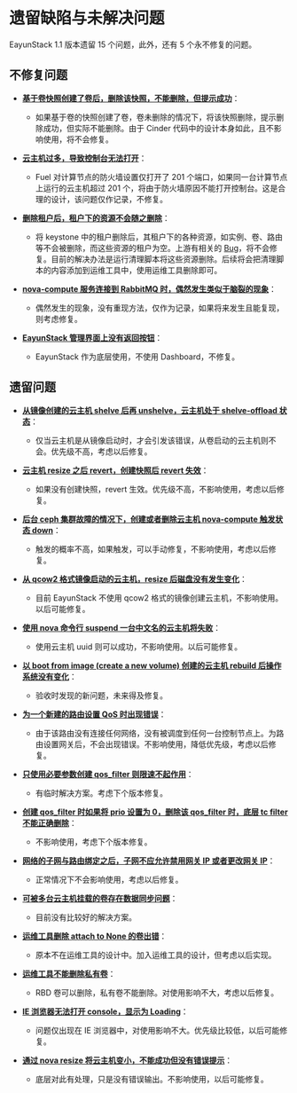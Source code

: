 # 遗留缺陷与未解决问题

EayunStack 1.1 版本遗留 15 个问题，此外，还有 5 个永不修复的问题。

## 不修复问题

* **[基于卷快照创建了卷后，删除该快照，不能删除，但提示成功](http://192.168.15.2/issues/5443)**：

  * 如果基于卷的快照创建了卷，卷未删除的情况下，将该快照删除，提示删除成功，但实际不能删除。由于 Cinder 代码中的设计本身如此，且不影响使用，将不会修复。

* **[云主机过多，导致控制台无法打开](http://192.168.15.2/issues/6361)**：

  * Fuel 对计算节点的防火墙设置仅打开了 201 个端口，如果同一台计算节点上运行的云主机超过 201 个，将由于防火墙原因不能打开控制台。这是合理的设计，该问题仅作记录，不修复。

* **[删除租户后，租户下的资源不会随之删除](http://192.168.15.2/issues/4766)**：

  * 将 keystone 中的租户删除后，其租户下的各种资源，如实例、卷、路由等不会被删除，而这些资源的租户为空。上游有相关的 [Bug](https://bugs.launchpad.net/keystone/+bug/967832)，将不会修复。目前的解决办法是运行清理脚本将这些资源删除。后续将会把清理脚本的内容添加到运维工具中，使用运维工具删除即可。

* **[nova-compute 服务连接到 RabbitMQ 时，偶然发生类似于脑裂的现象](http://192.168.15.2/issues/5520)**：

  * 偶然发生的现象，没有重现方法，仅作为记录，如果将来发生且能复现，则考虑修复。

* **[EayunStack 管理界面上没有返回按钮](http://192.168.15.2/issues/3676)**：

  * EayunStack 作为底层使用，不使用 Dashboard，不修复。

## 遗留问题

* **[从镜像创建的云主机 shelve 后再 unshelve，云主机处于 shelve-offload 状态](http://192.168.15.2/issues/5777)**：

  * 仅当云主机是从镜像启动时，才会引发该错误，从卷启动的云主机则不会。优先级不高，考虑以后修复。

* **[云主机 resize 之后 revert，创建快照后 revert 失效](http://192.168.15.2/issues/5816)**：

  * 如果没有创建快照，revert 生效。优先级不高，不影响使用，考虑以后修复。

* **[后台 ceph 集群故障的情况下，创建或者删除云主机 nova-compute 触发状态 down](http://192.168.15.2/issues/6303)**：

  * 触发的概率不高，如果触发，可以手动修复，不影响使用，考虑以后修复。

* **[从 qcow2 格式镜像启动的云主机，resize 后磁盘没有发生变化](http://192.168.15.2/issues/6326)**：

  * 目前 EayunStack 不使用 qcow2 格式的镜像创建云主机，不影响使用。以后可能修复。

* **[使用 nova 命令行 suspend 一台中文名的云主机将失败](http://192.168.15.2/issues/6358)**：

  * 使用云主机 uuid 则可以成功，不影响使用。以后可能修复。

* **[以 boot from image (create a new volume) 创建的云主机 rebuild 后操作系统没有变化](http://192.168.15.2/issues/6426)**：

  * 验收时发现的新问题，未来得及修复。

* **[为一个新建的路由设置 QoS 时出现错误](http://192.168.15.2/issues/6163)**：

  * 由于该路由没有连接任何网络，没有被调度到任何一台控制节点上。为路由设置网关后，不会出现错误。不影响使用，降低优先级，考虑以后修复。

* **[只使用必要参数创建 qos_filter 则限速不起作用](http://192.168.15.2/issues/6406)**：

  * 有临时解决方案。考虑下个版本修复。

* **[创建 qos_filter 时如果将 prio 设置为 0，删除该 qos_filter 时，底层 tc filter 不能正确删除](http://192.168.15.2/issues/6407)**：

  * 不影响使用，考虑下个版本修复。

* **[网络的子网与路由绑定之后，子网不应允许禁用网关 IP 或者更改网关 IP](http://192.168.15.2/issues/5399)**：

  * 正常情况下不会影响使用，考虑以后修复。

* **[可被多台云主机挂载的卷存在数据同步问题](http://192.168.15.2/issues/6333)**：

  * 目前没有比较好的解决方案。

* **[运维工具删除 attach to None 的卷出错](http://192.168.15.2/issues/6034)**：

  * 原本不在运维工具的设计中。加入运维工具的设计，但考虑以后实现。

* **[运维工具不能删除私有卷](http://192.168.15.2/issues/6360)**：

  * RBD 卷可以删除，私有卷不能删除。对使用影响不大，考虑以后修复。

* **[IE 浏览器无法打开 console，显示为 Loading](http://192.168.15.2/issues/5435)**：

  * 问题仅出现在 IE 浏览器中，对使用影响不大。优先级比较低，以后可能修复。

* **[通过 nova resize 将云主机变小，不能成功但没有错误提示](http://192.168.15.2/issues/3574)**：

  * 底层对此有处理，只是没有错误输出。不影响使用，以后可能修复。
